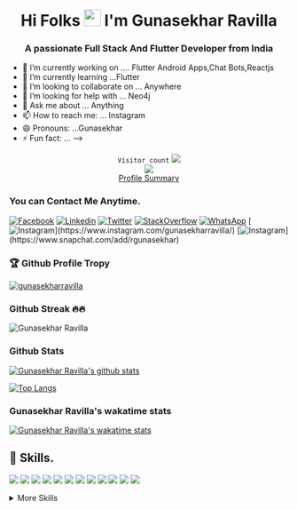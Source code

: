 <h1 align="center">Hi Folks <img src="https://raw.githubusercontent.com/MartinHeinz/MartinHeinz/master/wave.gif" width="30px">
I'm Gunasekhar Ravilla</h1>
<h3 align="center">A passionate Full Stack And Flutter Developer from India</h3>





- 🔭 I’m currently working on .... Flutter Android Apps,Chat Bots,Reactjs 
- 🌱 I’m currently learning ...Flutter
- 👯 I’m looking to collaborate on ... Anywhere
- 🤔 I’m looking for help with ... Neo4j 
- 💬 Ask me about ... Anything
- 📫 How to reach me: ... Instagram
- 😄 Pronouns: ...Gunasekhar
- ⚡ Fun fact: ...
-->

<p align="center">
   <code>Visitor count</code>
   <img src="https://profile-counter.glitch.me/gunasekharravilla/count.svg" />
  
   <br>
   <a href="https://hits.seeyoufarm.com"><img src="https://hits.seeyoufarm.com/api/count/incr/badge.svg?url=https%3A%2F%2Fgithub.com%2Fgunasekharravilla%2Fhit-counter&count_bg=%23F70000&title_bg=%23555555&icon=&icon_color=%23E7E7E7&title=hits&edge_flat=false"/></a>
    
   <br>
   <a href="https://profile-summary-for-github.com/user/gunasekharravilla">Profile Summary</a>
  </p>



### You can Contact Me Anytime. 

[![Facebook](https://img.shields.io/badge/facebook-%231877F2.svg?&style=for-the-badge&logo=facebook&logoColor=white)](https://www.facebook.com/ravilla.guna/)
[![Linkedin](https://img.shields.io/badge/gunasekharravilla-%230077B5.svg?&style=for-the-badge&logo=linkedin&logoColor=white)](https://www.linkedin.com/in/gunasekharravilla)
[![Twitter](https://img.shields.io/badge/@guna298%20-%231DA1F2.svg?&style=for-the-badge&logo=Twitter&logoColor=white)](https://twitter.com/guna298)
[![StackOverflow](https://img.shields.io/badge/stackoverflow-%23F48024.svg?&style=for-the-badge&logo=stackoverflow&logoColor=white)](https://stackoverflow.com/users/10787379/ravilla-gunasekhar)
[![WhatsApp](https://img.shields.io/badge/WhatsApp-25D366?style=for-the-badge&logo=whatsapp&logoColor=white)](https://wa.link/40snuq)
[![Instagram](https://img.shields.io/badge/@gunasekharravilla%20-%23E4405F.svg?&style=for-the-badge&logo=Instagram&logoColor=white")](https://www.instagram.com/gunasekharravilla/)
[![Instagram](https://img.shields.io/badge/rgunasekhar%20-%23FFFC00.svg?&style=for-the-badge&logo=Snapchat&logoColor=white")](https://www.snapchat.com/add/rgunasekhar)


### 🏆 Github Profile Tropy

<p align="left"> <a href="https://github.com/ryo-ma/github-profile-trophy"><img src="https://github-profile-trophy.vercel.app/?username=gunasekharravilla" alt="gunasekharravilla" /></a> </p>


### Github Streak 🔥🔥

<p><img align="center" src="https://github-readme-streak-stats.herokuapp.com/?user=gunasekharravilla&" alt="Gunasekhar Ravilla" /></p>


### Github Stats


[![Gunasekhar Ravilla's github stats](https://github-readme-stats.vercel.app/api?username=gunasekharravilla&show_icons=true&line_height=21&show_icons=true&theme=buefy&count_private=true&cache_seconds=1800)](https://github.com/gunasekharravilla)


[![Top Langs](https://github-readme-stats.vercel.app/api/top-langs/?username=gunasekharravilla&show_icons=true&theme=buefy&layout=compact&cache_seconds=1800&langs_count=8)](https://github.com/gunasekharravilla)

### Gunasekhar Ravilla's wakatime stats

[![Gunasekhar Ravilla's wakatime stats](https://github-readme-stats.vercel.app/api/wakatime?username=gunasekhar&layout=compact&bg_color=ffffff)](https://github.com/gunasekharravilla)



## 💼 Skills. 


![](https://img.shields.io/badge/Code-Angular-informational?style=flat&logo=angular&logoColor=white&color=4AB197)
![](https://img.shields.io/badge/Code-Flutter-informational?style=flat&logo=flutter&logoColor=white&color=4AB197)
![](https://img.shields.io/badge/Code-React-informational?style=flat&logo=react&logoColor=white&color=4AB197)
![](https://img.shields.io/badge/Code-Redux-informational?style=flat&logo=Redux&logoColor=white&color=4AB197)
![](https://img.shields.io/badge/Code-Python-informational?style=flat&logo=python&logoColor=white&color=4AB197)
![](https://img.shields.io/badge/Code-JavaScript-informational?style=flat&logo=JavaScript&logoColor=white&color=4AB197)
![](https://img.shields.io/badge/Code-TypeScript-informational?style=flat&logo=TypeScript&logoColor=white&color=4AB197)
![](https://img.shields.io/badge/Code-Html-informational?style=flat&logo=Html&logoColor=white&color=4AB197)
![](https://img.shields.io/badge/Code-Java-informational?style=flat&logo=Java&logoColor=white&color=4AB197)
![](https://img.shields.io/badge/Code-Express-informational?style=flat&logo=express&logoColor=white&color=4AB197)
![](https://img.shields.io/badge/Code-MongoDB-informational?style=flat&logo=MongoDB&logoColor=white&color=4AB197)
![](https://img.shields.io/badge/Code-MySQL-informational?style=flat&logo=MySQL&logoColor=white&color=4AB197)

<details>
<summary>More Skills</summary>
<br>

<img alt="CSS3" src="https://img.shields.io/badge/css3%20-%231572B6.svg?&style=for-the-badge&logo=css3&logoColor=white"/>
<br>


<img alt="Firebase" src="https://img.shields.io/badge/firebase%20-%23039BE5.svg?&style=for-the-badge&logo=firebase"/>
<img alt="Heroku" src="https://img.shields.io/badge/heroku%20-%23430098.svg?&style=for-the-badge&logo=heroku&logoColor=white"/>
<img alt="Google Cloud" src="https://img.shields.io/badge/Google%20Cloud%20-%234285F4.svg?&style=for-the-badge&logo=google-cloud&logoColor=white"/>
<img alt="Vercel" src="https://img.shields.io/badge/vercel%20-%23000000.svg?&style=for-the-badge&logo=vercel&logoColor=white"/>
<img alt="Firebase" src="https://img.shields.io/badge/firebase%20-%23039BE5.svg?&style=for-the-badge&logo=firebase"/>
<img alt="MongoDB" src ="https://img.shields.io/badge/MongoDB-%234ea94b.svg?&style=for-the-badge&logo=mongodb&logoColor=white"/>
<img alt="Pandas" src="https://img.shields.io/badge/pandas%20-%23150458.svg?&style=for-the-badge&logo=pandas&logoColor=white" />
<img alt="NumPy" src="https://img.shields.io/badge/numpy%20-%23013243.svg?&style=for-the-badge&logo=numpy&logoColor=white" />


</details>
